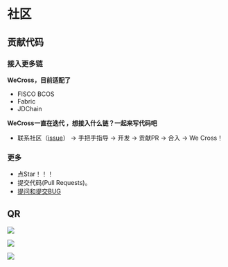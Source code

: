 # 社区

## 贡献代码

### 接入更多链

**WeCross，目前适配了**

* FISCO BCOS
* Fabric
* JDChain

**WeCross一直在迭代 ，想接入什么链？一起来写代码吧**

* 联系社区（[issue](https://github.com/WeBankFinTech/WeCross/issues/109)） -> 手把手指导 -> 开发 -> 贡献PR -> 合入 -> We Cross！

### 更多

- 点Star！！！
- 提交代码(Pull Requests)。
- [提问和提交BUG](https://github.com/WeBankFinTech/WeCross/issues)





## QR

![](../images/community/qr_code.png)

![](../images/community/changeable_body.png)

![](../images/community/tailer.png)

